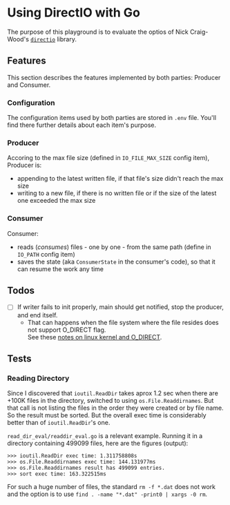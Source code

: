 # Using DirectIO with Go

The purpose of this playground is to evaluate the optios of Nick Craig-Wood's [`directio`](https://github.com/ncw/directio) library.

## Features

This section describes the features implemented by both parties: Producer and Consumer.

### Configuration

The configuration items used by both parties are stored in `.env` file. You'll find there further details about each item's purpose.

### Producer

Accoring to the max file size (defined in `IO_FILE_MAX_SIZE` config item), Producer is:
- appending to the latest written file, if that file's size didn't reach the max size
- writing to a new file, if there is no written file or if the size of the latest one exceeded the max size

### Consumer

Consumer:
- reads (_consumes_) files - one by one - from the same path (define in `IO_PATH` config item)
- saves the state (aka `ConsumerState` in the consumer's code), so that it can resume the work any time

## Todos

- [ ] If writer fails to init properly, main should get notified, stop the producer, and end itself.
    - That can happens when the file system where the file resides does not support O_DIRECT flag.<br/>
      See these [notes on linux kernel and O_DIRECT](https://lists.archive.carbon60.com/linux/kernel/720702).

## Tests


### Reading Directory

Since I discovered that `ioutil.ReadDir` takes aprox 1.2 sec when there are +100K files in the directory, switched to using `os.File.Readdirnames`.
But that call is not listing the files in the order they were created or by file name. So the result must be sorted. But the overall exec time is considerably better than of `ioutil.ReadDir`'s one.

`read_dir_eval/readdir_eval.go` is a relevant example. Running it in a directory containing 499099 files, here are the figures (output):
```
>>> ioutil.ReadDir exec time: 1.311758808s
>>> os.File.Readdirnames exec time: 144.131977ms
>>> os.File.Readdirnames result has 499099 entries.
>>> sort exec time: 163.322515ms
```


For such a huge number of files, the standard `rm -f *.dat` does not work and the option is to use `find . -name "*.dat" -print0 | xargs -0 rm`.

